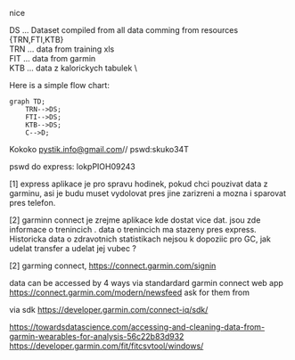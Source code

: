 nice

DS      ... Dataset compiled from all data comming from resources {TRN,FTI,KTB} \
TRN     ... data from training xls\
FIT     ... data from garmin \
KTB     ... data z kalorickych tabulek \

Here is a simple flow chart:
```mermaid
graph TD;
    TRN-->DS;
    FTI-->DS;
    KTB-->DS;
    C-->D;
```
Kokoko
pystik.info@gmail.com// pswd:skuko34T

pswd do express: lokpPIOH09243

[1] express aplikace je pro spravu hodinek, pokud chci pouzivat data z garminu, asi je budu muset vydolovat pres jine zarizreni a mozna i sparovat pres telefon.

[2] garminn connect je zrejme aplikace kde dostat vice dat.
jsou zde informace o trenincich .
data o trenincich ma stazeny pres express.
Historicka data o zdravotnich statistikach nejsou k dopoziic pro GC, jak udelat transfer a udelat jej vubec ?

[2] garming connect, https://connect.garmin.com/signin


data can be accessed by 4 ways
via standardard garmin connect web app
https://connect.garmin.com/modern/newsfeed
ask for them from 

via sdk 
https://developer.garmin.com/connect-iq/sdk/

https://towardsdatascience.com/accessing-and-cleaning-data-from-garmin-wearables-for-analysis-56c22b83d932
https://developer.garmin.com/fit/fitcsvtool/windows/
